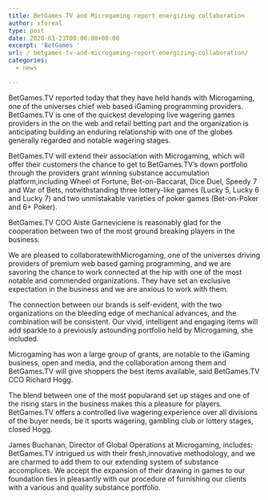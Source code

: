 ```yaml
---
title: BetGames TV and Microgaming report energizing collaboration
author: xforeal 
type: post
date: 2020-03-23T00:00:00+00:00
excerpt: 'BetGames '
url: / betgames-tv-and-microgaming-report-energizing-collaboration/
categories:
  - news

---
```

BetGames.TV reported today that they have held hands with Microgaming, one of the universes chief web based iGaming programming providers. BetGames.TV is one of the quickest developing live wagering games providers in the on the web and retail betting part and the organization is anticipating building an enduring relationship with one of the globes generally regarded and notable wagering stages. 

BetGames.TV will extend their association with Microgaming, which will offer their customers the chance to get to BetGames.TV&#8217;s down portfolio through the providers grant winning substance accumulation platform,including Wheel of Fortune, Bet-on-Baccarat, Dice Duel, Speedy 7 and War of Bets, notwithstanding three lottery-like games (Lucky 5, Lucky 6 and Lucky 7) and two unmistakable varieties of poker games (Bet-on-Poker and 6+ Poker). 

BetGames.TV COO Aiste Garneviciene is reasonably glad for the cooperation between two of the most ground breaking players in the business. 

We are pleased to collaboratewithMicrogaming, one of the universes driving providers of premium web based gaming programming, and we are savoring the chance to work connected at the hip with one of the most notable and commended organizations. They have set an exclusive expectation in the business and we are anxious to work with them. 

The connection between our brands is self-evident, with the two organizations on the bleeding edge of mechanical advances, and the combination will be consistent. Our vivid, intelligent and engaging items will add sparkle to a previously astounding portfolio held by Microgaming, she included. 

Microgaming has won a large group of grants, are notable to the iGaming business, open and media, and the collaboration among them and BetGames.TV will give shoppers the best items available, said BetGames.TV CCO Richard Hogg. 

The blend between one of the most popularand set up stages and one of the rising stars in the business makes this a pleasure for players. BetGames.TV offers a controlled live wagering experience over all divisions of the buyer needs, be it sports wagering, gambling club or lottery stages, closed Hogg. 

James Buchanan, Director of Global Operations at Microgaming, includes: BetGames.TV intrigued us with their fresh,innovative methodology, and we are charmed to add them to our extending system of substance accomplices. We accept the expansion of their drawing in games to our foundation ties in pleasantly with our procedure of furnishing our clients with a various and quality substance portfolio.